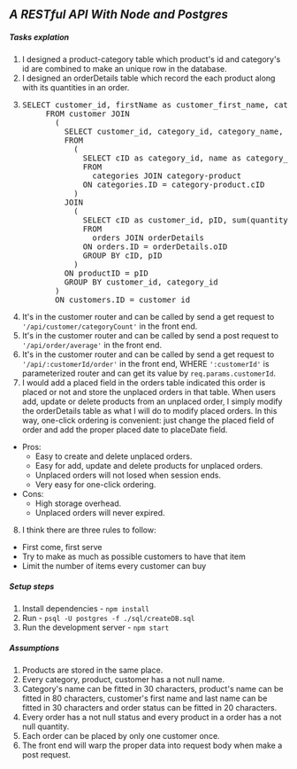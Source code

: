 ## _A RESTful API With Node and Postgres_

##### Tasks explation
1. I designed a product-category table which product's id and category's
id are combined to make an unique row in the database.
2. I designed an orderDetails table which record the each product along
with its quantities in an order.
3. <pre>SELECT customer_id, firstName as customer_first_name, category_id, category_name, number_purchased
        FROM customer JOIN
          (
            SELECT customer_id, category_id, category_name, sum(number) as number_purchased
            FROM
              (
                SELECT cID as category_id, name as category_name, pID as productID
                FROM
                  categories JOIN category-product
                ON categories.ID = category-product.cID
              )
            JOIN
              (
                SELECT cID as customer_id, pID, sum(quantity) as number
                FROM
                  orders JOIN orderDetails
                ON orders.ID = orderDetails.oID
                GROUP BY cID, pID
              )
            ON productID = pID
            GROUP BY customer_id, category_id
          )
          ON customers.ID = customer_id
   </pre>
4. It's in the customer router and can be called by send a get request to `'/api/customer/categoryCount'`
in the front end.
5. It's in the customer router and can be called by send a post request to `'/api/order/average'`
in the front end.
6. It's in the customer router and can be called by send a get request to `'/api/:customerId/order'`
in the front end, WHERE `':customerId'` is parameterized router and can get its value by `req.params.customerId`.
7. I would add a placed field in the orders table indicated this order
is placed or not and store the unplaced orders in that table. When users
add, update or delete products from an unplaced order, I simply modify
the orderDetails table as what I will do to modify placed orders.
In this way, one-click ordering is convenient: just change the placed
field of order and add the proper placed date to placeDate field.
+ Pros:
  + Easy to create and delete unplaced orders.
  + Easy for add, update and delete products for unplaced orders.
  + Unplaced orders will not losed when session ends.
  + Very easy for one-click ordering.
+ Cons:
  + High storage overhead.
  + Unplaced orders will never expired.
8. I think there are three rules to follow:
  + First come, first serve
  + Try to make as much as possible customers to have that item
  + Limit the number of items every customer can buy

##### Setup steps
1. Install dependencies - `npm install`
2. Run - `psql -U postgres -f ./sql/createDB.sql`
3. Run the development server - `npm start`

##### Assumptions
1. Products are stored in the same place.
2. Every category, product, customer has a not null name.
3. Category's name can be fitted in 30 characters, product's name can be
fitted in 80 characters, customer's first name and last name can be
fitted in 30 characters and order status can be fitted in 20 characters.
4. Every order has a not null status and every product in a order has a
not null quantity.
5. Each order can be placed by only one customer once.
6. The front end will warp the proper data into request body when make
a post request.
